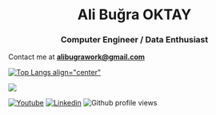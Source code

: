 <h1 align="center">Ali Buğra OKTAY</h1>
<h3 align="center">Computer Engineer / Data Enthusiast</h3>
   
   
   Contact me at **alibugrawork@gmail.com**
   <!-- Images coming to below --> 
   
   [![Top Langs align="center"](https://github-readme-stats.vercel.app/api/top-langs/?username=alibugra007&layout=compact)](https://github.com/alibugra007)
<p> <img align="center" src="https://github-readme-stats.vercel.app/api?username=alibugra007&show_icons=true&theme=algolia" ;"alt="alibugra007" /></p>
<p align="center">
  
  <!--  -->
   [![Youtube](https://img.shields.io/static/v1?label=&message=Youtube&color=red)](https://www.youtube.com/channel/UCJppCXZ8aZrQeq8PUBZsAHg/featured)
 [![Linkedin](https://img.shields.io/badge/-Ali%20Bugra%20OKTAY-blue?style=flat-square&logo=Linkedin&logoColor=white&link=https://www.linkedin.com/in/alibugraoktay)](https://www.linkedin.com/in/alibugraoktay)
   ![Github profile views](https://gpvc.arturio.dev/alibugra007)
